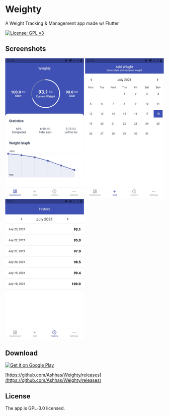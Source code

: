 

# Weighty

A Weight Tracking & Management app made w/ Flutter

[![License: GPL v3](https://img.shields.io/badge/License-GPLv3-blue.svg)](https://www.gnu.org/licenses/gpl-3.0?style=for-the-badge)

## Screenshots

<p>
  <img src="https://github.com/Ashhas/Weighty/blob/main/screenshots/dashboard.jpg" width="250">
  <img src="https://github.com/Ashhas/Weighty/blob/main/screenshots/add.jpg" width="250">
  <img src="https://github.com/Ashhas/Weighty/blob/main/screenshots/history.jpg" width="250">
</p>

## Download
<a href="https://play.google.com/store/apps/details?id=com.ashhas.weighty"><img alt="Get it on Google Play" src="https://play.google.com/intl/en_us/badges/images/generic/en-play-badge.png" height=60px /></a>

[https://github.com/Ashhas/Weighty/releases](https://github.com/Ashhas/Weighty/releases)



## License

The app is GPL-3.0 licensed.
